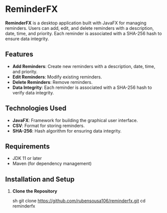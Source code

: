 # ReminderFX

**ReminderFX** is a desktop application built with JavaFX for managing reminders. Users can add, edit, and delete reminders with a description, date, time, and priority. Each reminder is associated with a SHA-256 hash to ensure data integrity.

## Features

- **Add Reminders**: Create new reminders with a description, date, time, and priority.
- **Edit Reminders**: Modify existing reminders.
- **Delete Reminders**: Remove reminders.
- **Data Integrity**: Each reminder is associated with a SHA-256 hash to verify data integrity.

## Technologies Used

- **JavaFX**: Framework for building the graphical user interface.
- **CSV**: Format for storing reminders.
- **SHA-256**: Hash algorithm for ensuring data integrity.

## Requirements

- JDK 11 or later
- Maven (for dependency management)

## Installation and Setup

1. **Clone the Repository**

   sh
   git clone https://github.com/rubensousa106/reminderfx.git
   cd reminderfx
